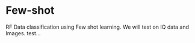 # Few-shot
RF Data classification using Few shot learning.
We will test on IQ data and Images.
test...
